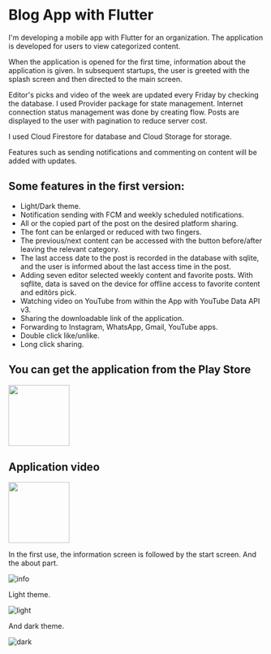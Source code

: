 # Blog App with Flutter

I'm developing a mobile app with Flutter for an organization. The application is developed for users to view categorized content.

When the application is opened for the first time, information about the application is given. In subsequent startups, the user is greeted with the splash screen and 
then directed to the main screen.

Editor's picks and video of the week are updated every Friday by checking the database.
I used Provider package for state management.
Internet connection status management was done by creating flow.
Posts are displayed to the user with pagination to reduce server cost.

I used Cloud Firestore for database and Cloud Storage for storage.

Features such as sending notifications and commenting on content will be added with updates.

## Some features in the first version:

* Light/Dark theme.
* Notification sending with FCM and weekly scheduled notifications.
* All or the copied part of the post on the desired platform sharing.
* The font can be enlarged or reduced with two fingers.
* The previous/next content can be accessed with the button before/after leaving the relevant category.
* The last access date to the post is recorded in the database with sqlite, and the user is informed about the last access time in the post.
* Adding seven editor selected weekly content and favorite posts. With sqflite, data is saved on the device for offline access to favorite content and editörs pick.
* Watching video on YouTube from within the App with YouTube Data API v3.
* Sharing the downloadable link of the application.
* Forwarding to Instagram, WhatsApp, Gmail, YouTube apps.
* Double click like/unlike.
* Long click sharing.

## You can get the application from the Play Store
<a href="https://play.google.com/store/apps/details?id=com.ateizmfikrinecevaplar">
<img src="https://user-images.githubusercontent.com/55411723/221411976-332c7877-2b9c-45de-b7c4-854916be2fdd.png" witdh="40" height="120"><a/>

## Application video
<a href="https://www.youtube.com/watch?v=3Ae_veDsGwY">
<img src="https://user-images.githubusercontent.com/55411723/221413219-0eb54050-c390-4cbe-b9b7-ebde2c0515fc.png" witdh="240" height="120"><a/>


In the first use, the information screen is followed by the start screen. And the about part.

![info](https://user-images.githubusercontent.com/55411723/206755832-4f2338cf-93d7-4b0b-8e2a-479f6646d2a6.png)

Light theme.

![light](https://user-images.githubusercontent.com/55411723/206753666-1d393d93-814b-4c0c-9b81-0b1295abd347.png)

And dark theme.

![dark](https://user-images.githubusercontent.com/55411723/206754427-bddcb6e8-d568-479d-bf57-d68ff2aab6e6.png)
